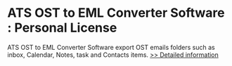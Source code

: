 # ATS OST to EML Converter Software : Personal License
ATS OST to EML Converter Software export OST emails folders such as inbox, Calendar, Notes, task and Contacts items.
[>> Detailed information](https://secure.shareit.com/shareit/product.html?productid=300778066&affiliateid=200057808)